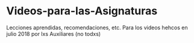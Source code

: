 # Videos-para-las-Asignaturas
Lecciones aprendidas, recomendaciones, etc.
Para los videos hehcos en julio 2018 por lxs Auxiliares (no todxs)
